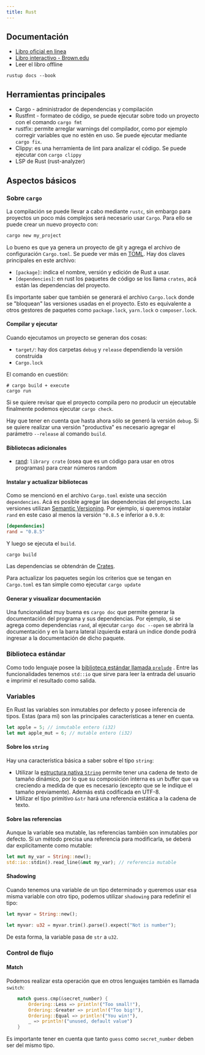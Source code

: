 ```yaml
---
title: Rust
---
```

## Documentación
- [Libro oficial en linea](https://doc.rust-lang.org/book/)
- [Libro interactivo -  Brown.edu](https://rust-book.cs.brown.edu/)
- Leer el libro offline
```
rustup docs --book
```

## Herramientas principales
- Cargo - administrador de dependencias y compilación
- Rustfmt - formateo de código, se puede ejecutar sobre todo un proyecto con el comando `cargo fmt`
- rustfix: permite arreglar warnings del compilador, como por ejemplo corregir variables que no estén en uso. Se puede ejecutar mediante `cargo fix`.
- Clippy: es una herramienta de lint para analizar el código. Se puede ejecutar con `cargo clippy`
- LSP de Rust (rust-analyzer)

## Aspectos básicos

### Sobre `cargo`
La compilación se puede llevar a cabo mediante `rustc`, sin embargo para proyectos un poco más complejos será necesario usar `Cargo`. Para ello se puede crear un nuevo proyecto con:
```sh
cargo new my_project
```

Lo bueno es que ya genera un proyecto de git y agrega el archivo de configuración `Cargo.toml`. Se puede ver más en [TOML](https://toml.io/en/). Hay dos claves principales en este archivo:
- `[package]`: indica el nombre, versión y edición de Rust a usar.
- `[dependencies]`: en rust los paquetes de código se los llama `crates`, acá están las dependencias del proyecto.

Es importante saber que también se generará el archivo `Cargo.lock` donde se "bloquean" las versiones usadas en el proyecto. Esto es equivalente a otros gestores de paquetes como `package.lock`, `yarn.lock` o `composer.lock`.

#### Compilar y ejecutar
Cuando ejecutamos un proyecto se generan dos cosas:
- `target/`: hay dos carpetas `debug` y `release` dependiendo la versión construida
- `Cargo.lock`

El comando en cuestión:
```
# cargo build + execute
cargo run
```

Si se quiere revisar que el proyecto compila pero no producir un ejecutable finalmente podemos ejecutar `cargo check`.

Hay que tener en cuenta que hasta ahora sólo se generó la versión `debug`. Si se quiere realizar una versión "productiva" es necesario agregar el parámetro `--release` al comando `build`.

#### Bibliotecas adicionales
- [rand](https://crates.io/crates/rand): `library crate` (osea que es un código para usar en otros programas) para crear números random
#### Instalar y actualizar bibliotecas

Como se mencionó en el archivo `Cargo.toml` existe una sección `dependencies`. Acá es posible agregar las dependencias del proyecto. Las versiones utilizan [Semantic Versioning](https://semver.org/). Por ejemplo, si queremos instalar `rand` en este caso al menos la versión `^0.8.5` e inferior a `0.9.0`:
```toml
[dependencies]
rand = "0.8.5"
```

Y luego se ejecuta el `build`.
```
cargo build
```

Las dependencias se obtendrán de [Crates](https://crates.io).

Para actualizar los paquetes según los criterios que se tengan en `Cargo.toml` es tan simple como ejecutar `cargo update`
#### Generar y visualizar documentación
Una funcionalidad muy buena es `cargo doc` que permite generar la documentación del programa y sus dependencias. Por ejemplo, si se agrega como dependencias `rand`, al ejecutar `cargo doc --open` se abrirá la documentación y en la barra lateral izquierda estará un índice donde podrá ingresar a la documentación de dicho paquete.
### Biblioteca estándar
Como todo lenguaje posee la [biblioteca estándar llamada `prelude`](https://doc.rust-lang.org/std/prelude/index.html) . Entre las funcionalidades tenemos `std::io` que sirve para leer la entrada del usuario e imprimir el resultado como salida.

### Variables
En Rust las variables son inmutables por defecto y posee inferencia de tipos. Estas  (para mi) son las principales características a tener en cuenta.
```rust
let apple = 5; // inmutable entero (i32)
let mut apple_mut = 6; // mutable entero (i32)
```
#### Sobre los `string`
Hay una característica básica a saber sobre el tipo `string`:
- Utilizar la [estructura nativa `String`](https://doc.rust-lang.org/std/string/struct.String.html) permite tener una cadena de texto de tamaño dinámico, por lo que su composición interna es un buffer que va creciendo a medida de que es necesario (excepto que se le indique el tamaño previamente). Además está codificada en UTF-8.
- Utilizar el tipo primitivo `&str` hará una referencia estática a la cadena de texto.
#### Sobre las referencias
Aunque la variable sea mutable, las referencias también son inmutables por defecto. Si un método precisa una referencia para modificarla, se deberá dar explícitamente como mutable:
```rust
let mut my_var = String::new();
std::io::stdin().read_line(&mut my_var); // referencia mutable
```
#### Shadowing
Cuando tenemos una variable de un tipo determinado y queremos usar esa misma variable con otro tipo, podemos utilizar `shadowing` para redefinir el tipo:
```rust
let myvar = String::new();

let myvar: u32 = myvar.trim().parse().expect("Not is number");
```

De esta forma, la variable pasa de `str` a `u32`.
### Control de flujo
#### Match
Podemos realizar esta operación que en otros lenguajes también es llamada `switch`:
```rust
    match guess.cmp(&secret_number) {
        Ordering::Less => println!("Too small!"),
        Ordering::Greater => println!("Too big!"),
        Ordering::Equal => println!("You win!"),
        _ => println!("unused, default value")
    }
```
Es importante tener en cuenta que tanto `guess` como `secret_number` deben ser del mismo tipo. 
